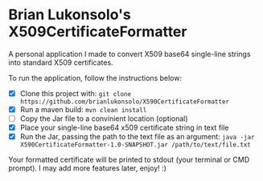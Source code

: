 # Brian Lukonsolo's X509CertificateFormatter  
  A personal application I made to convert X509 base64 single-line strings into standard X509 certificates.

 To run the application, follow the instructions below:

 - [x] Clone this project with: `git clone https://github.com/brianlukonsolo/X590CertificateFormatter`
 - [x] Run a maven build: `mvn clean install`
 - [ ] Copy the Jar file to a convinient location (optional)
 - [x] Place your single-line base64 x509 certificate string in text file
 - [x] Run the Jar, passing the path to the text file as an argument: `java -jar X590CertificateFormatter-1.0-SNAPSHOT.jar /path/to/text/file.txt`

Your formatted certificate will be printed to stdout (your terminal or CMD prompt).
I may add more features later, enjoy! :)